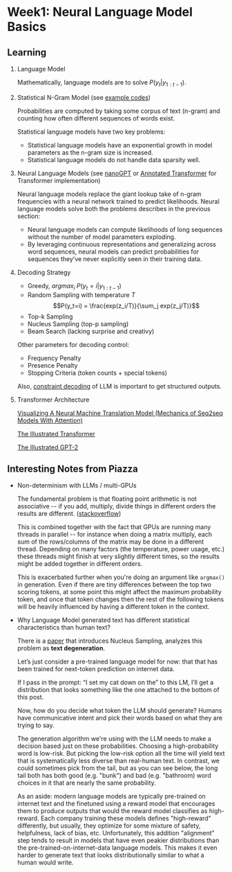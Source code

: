 # Week1: Neural Language Model Basics

## Learning

1. Language Model

    Mathematically, language models are to solve $P(y_t | y_{1:t-1})$.

2. Statistical N-Gram Model (see [example codes](/Notebooks/week1.ipynb))

    Probabilities are computed by taking some corpus of text (n-gram) and counting how often different sequences of words exist.

    Statistical language models have two key problems:

    - Statistical language models have an exponential growth in model parameters as the n-gram size is increased.
    - Statistical language models do not handle data sparsity well.

3. Neural Language Models (see [nanoGPT](https://github.com/karpathy/nanoGPT) or [Annotated Transformer](/Notebooks/week2.ipynb) for Transformer implementation)

    Neural language models replace the giant lookup take of n-gram frequencies with a neural network trained to predict likelihoods. Neural language models solve both the problems describes in the previous section:

    - Neural language models can compute likelihoods of long sequences without the number of model parameters exploding.
    - By leveraging continuous representations and generalizing across word sequences, neural models can predict probabilities for sequences they’ve never explicitly seen in their training data.

4. Decoding Strategy

    - Greedy, $argmax_i \: P(y_t=i | y_{1:t-1})$
    - Random Sampling with temperature $T$
        $$P(y_t=i) = \frac{exp(z_i/T)}{\sum_j exp(z_j/T)}$$
    - Top-k Sampling
    - Nucleus Sampling (top-p sampling)
    - Beam Search (lacking surprise and creativy)

    Other parameters for decoding control:

    - Frequency Penalty
    - Presence Penalty
    - Stopping Criteria (token counts + special tokens)

    Also, [constraint decoding](https://github.com/Saibo-creator/Awesome-LLM-Constrained-Decoding?tab=readme-ov-file#related-awesome-lists) of LLM is important to get structured outputs.

5. Transformer Architecture

    [Visualizing A Neural Machine Translation Model (Mechanics of Seq2seq Models With Attention)](https://jalammar.github.io/visualizing-neural-machine-translation-mechanics-of-seq2seq-models-with-attention/)

    [The Illustrated Transformer](https://jalammar.github.io/illustrated-transformer/)

    [The Illustrated GPT-2](https://jalammar.github.io/illustrated-gpt2/)

## Interesting Notes from Piazza

- Non-determinism with LLMs / multi-GPUs

    The fundamental problem is that floating point arithmetic is not associative -- if you add, multiply, divide things in different orders the results are different. ([stackoverflow](https://stackoverflow.com/questions/10371857/is-floating-point-addition-and-multiplication-associative))

    This is combined together with the fact that GPUs are running many threads in parallel -- for instance when doing a matrix multiply, each sum of the rows/columns of the matrix may be done in a different thread. Depending on many factors (the temperature, power usage, etc.) these threads might finish at very slightly different times, so the results might be added together in different orders.

    This is exacerbated further when you're doing an argument like `argmax()` in generation. Even if there are tiny differences between the top two scoring tokens, at some point this might affect the maximum probability token, and once that token changes then the rest of the following tokens will be heavily influenced by having a different token in the context.

- Why Language Model generated text has different statistical characteristics than human text?

    There is a [paper](https://arxiv.org/pdf/1904.09751) that introduces Nucleus Sampling, analyzes this problem as __text degeneration__.

    Let’s just consider a pre-trained language model for now: that that has been trained for next-token prediction on internet data.

    If I pass in the prompt: “I set my cat down on the” to this LM, I’ll get a distribution that looks something like the one attached to the bottom of this post.

    Now, how do you decide what token the LLM should generate? Humans have communicative intent and pick their words based on what they are trying to say.

    The generation algorithm we're using with the LLM needs to make a decision based just on these probabilities. Choosing a high-probability word is low-risk. But picking the low-risk option all the time will yield text that is systematically less diverse than real-human text. In contrast, we could sometimes pick from the tail, but as you can see below, the long tail both has both good (e.g. "bunk") and bad (e.g. "bathroom) word choices in it that are nearly the same probability.

    As an aside: modern language models are typically pre-trained on internet text and the finetuned using a reward model that encourages them to produce outputs that would the reward model classifies as high-reward. Each company training these models defines "high-reward" differently, but usually, they optimize for some mixture of safety, helpfulness, lack of bias, etc. Unfortunately, this addition "alignment" step tends to result in models that have even peakier distributions than the pre-trained-on-internet-data language models. This makes it even harder to generate text that looks distributionally similar to what a human would write.
